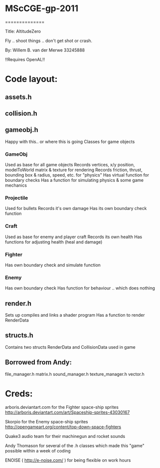 # MScCGE-gp-2011 #
==============

Title: AltitudeZero

Fly .. shoot things .. don't get shot or crash.

By: Willem B. van der Merwe
33245888

!!Requires OpenAL!!


# Code layout: #

## assets.h ##

## collision.h ##

## gameobj.h ##
Happy with this.. or where this is going
Classes for game objects
### GameObj ###
Used as base for all game objects
Records vertices, x/y position, modelToWorld matrix & texture for rendering
Records friction, thrust, bounding box & radius, speed, etc. for "physics"
Has virtual function for boundary checks
Has a function for simulating physics & some game mechanics
### Projectile ###
Used for bullets
Records it's own damage
Has its own boundary check function
### Craft ###
Used as base for enemy and player craft
Records its own health
Has functions for adjusting health (heal and damage)
### Fighter ###
Has own boundary check and simulate function
### Enemy ###
Has own boundary check
Has function for behaviour .. which does nothing

## render.h ##
Sets up compiles and links a shader program
Has a function to render RenderData

## structs.h ##
Contains two structs RenderData and CollisionData used in game

## Borrowed from Andy: ##
file_manager.h
matrix.h
sound_manager.h
texture_manager.h
vector.h


# Creds: #
arboris.deviantart.com for the Fighter space-ship sprites
http://arboris.deviantart.com/art/Spaceship-sprites-43030167

Skorpio for the Enemy space-ship sprites
http://opengameart.org/content/top-down-space-fighters

Quake3 audio team for their machinegun and rocket sounds

Andy Thomason for several of the .h classes which made this
"game" possible within a week of coding

ENOISE ( http://e-noise.com/ ) for being flexible on work hours